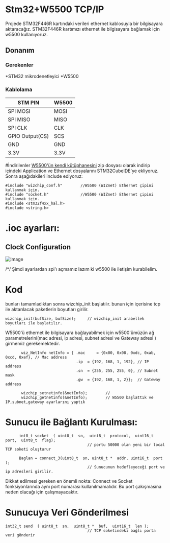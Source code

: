 # Stm32+W5500 TCP/IP 

Projede STM32F446R kartındaki verileri ethernet kablosuyla bir bilgisayara aktaracağız. STM32F446R kartımızı ethernet ile bilgisayara bağlamak için w5500 kullanıyoruz. 

 
## Donanım

### Gerekenler

*STM32 mikrodenetleyici
*W5500

### Kablolama
| STM PIN | W5500 | 
|----------|----------|
| SPI MOSI   | MOSI   | 
| SPI MISO   | MISO   | 
| SPI CLK  |  CLK   | 
| GPIO Output(CS)  |  SCS   | 
| GND   | GND   | 
| 3.3V   | 3.3V   | 

#İndirilenler 
[W5500'ün kendi kütüphanesini](https://github.com/Wiznet/ioLibrary_Driver) zip dosyası olarak indirip içindeki Application ve Ethernet dosyalarını STM32CubeIDE'ye ekliyoruz.
Sonra aşağıdakileri include ediyoruz:
```
#include "wizchip_conf.h"        //W5500 (WIZnet) Ethernet çipini kullanmak için.
#include "socket.h"              //W5500 (WIZnet) Ethernet çipini kullanmak için.
#include <stm32f4xx_hal.h>
#include <string.h>            
```
# .ioc ayarları:

## Clock Configuration
![image](https://github.com/user-attachments/assets/ad7f1a32-05f3-4cd3-af79-babe26f7ad00)



 /*/ Şimdi ayarlardan spi'ı açmamız lazım ki w5500 ile iletişim kurabilelim.
 
# Kod

bunları tamamladıktan sonra wizchip_init başlatılır. bunun için içerisine tcp ile aktarılacak paketlerin boyutları girilir.

```
wizchip_init(bufSize, bufSize);     // wizchip_init arabellek boyutları ile başlatılır.
```

W5500'ü ethernet ile bilgisayara bağlayabilmek için w5500'ümüzün ağ parametrelerini(mac adresi, ip adresi, subnet adresi ve Gateway adresi ) girmemiz gerekemektedir.    
```                                
       wiz_NetInfo netInfo = { .mac 	= {0x00, 0x08, 0xdc, 0xab, 0xcd, 0xef},	// Mac address
                               .ip 	= {192, 168, 1, 192}, // IP address
                               .sn 	= {255, 255, 255, 0}, // Subnet mask
                               .gw 	= {192, 168, 1, 2}};  // Gateway address

       wizchip_setnetinfo(&netInfo);        // 
       wizchip_getnetinfo(&netInfo);        // W5500 başlattık ve IP,subnet,gateway ayarlarını yaptık
```

# Sunucu ile Bağlantı Kurulması:

```
	  int8_t socket  ( uint8_t  sn,  uint8_t  protocol,  uint16_t  port,  uint8_t  flag);
									// portu 50000 olan yeni bir local TCP soketi oluşturur

	  Baglan = connect_3(uint8_t  sn, uint8_t *  addr, uint16_t  port );
									// Sunucunun hedefleyeceği port ve ip adresleri girilir.

```
Dikkat edilmesi gereken en önemli nokta: Connect ve Socket fonksiyonlarında aynı port numarası kullanılmamalıdır. Bu port çakışmasına neden olacağı için çalışmayacaktır.

# Sunucuya Veri Gönderilmesi

```
int32_t send  ( uint8_t  sn,  uint8_t *  buf,  uint16_t  len ); 
									// TCP soketindeki bağlı porta veri gönderir


```	

